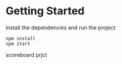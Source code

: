 # Getting Started
Install the dependencies and run the project
```
npm install
npm start
```

scoreboard prjct
